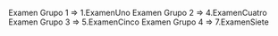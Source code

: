 Examen Grupo 1 => 1.ExamenUno
Examen Grupo 2 => 4.ExamenCuatro
Examen Grupo 3 => 5.ExamenCinco
Examen Grupo 4 => 7.ExamenSiete
